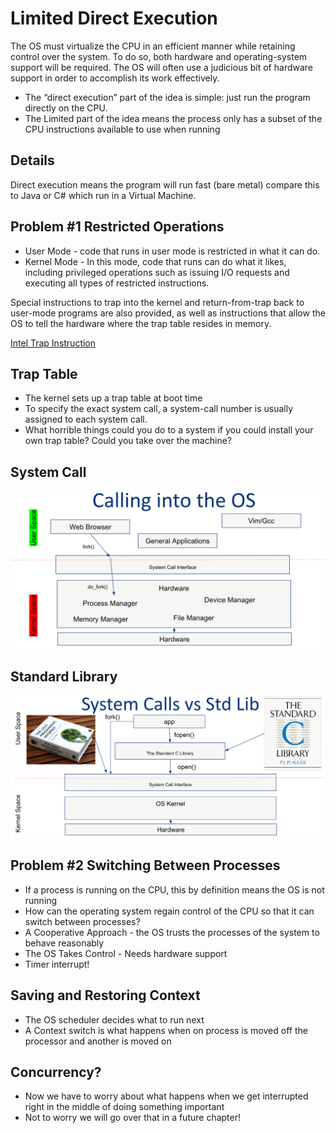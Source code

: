 # Limited Direct Execution

The OS must virtualize the CPU in an efficient manner while retaining
control over the system. To do so, both hardware and operating-system
support will be required. The OS will often use a judicious bit of
hardware support in order to accomplish its work effectively.

- The “direct execution” part of the idea is simple: just run the
    program directly on the CPU.
- The Limited part of the idea means the process only has a subset of
    the CPU instructions available to use when running

## Details

Direct execution means the program will run fast (bare metal) compare
this to Java or C# which run in a Virtual Machine.

## Problem \#1 Restricted Operations

- User Mode - code that runs in user mode is restricted in what it can do.
- Kernel Mode - In this mode, code that runs can do what it likes,
    including privileged operations such as issuing I/O requests and
    executing all types of restricted instructions.

Special instructions to trap into the kernel and return-from-trap back
to user-mode programs are also provided, as well as instructions that
allow the OS to tell the hardware where the trap table resides in
memory.

[Intel Trap Instruction](https://www.intel.com/content/www/us/en/docs/programmable/683620/current/trap-instruction.html)

## Trap Table

- The kernel sets up a trap table at boot time
- To specify the exact system call, a system-call number is usually assigned to each system call.
- What horrible things could you do to a system if you could install your own trap table? Could you take over the machine?

## System Call

![system call](images/system-call.png)

## Standard Library

![images/c-standard-lib.png](images/c-standard-lib.png)

## Problem \#2 Switching Between Processes

- If a process is running on the CPU, this by definition means the OS is not running
- How can the operating system regain control of the CPU so that it can switch between processes?
- A Cooperative Approach - the OS trusts the processes of the system to behave reasonably
- The OS Takes Control - Needs hardware support
- Timer interrupt!

## Saving and Restoring Context

- The OS scheduler decides what to run next
- A Context switch is what happens when on process is moved off the processor and another is moved on

## Concurrency?

- Now we have to worry about what happens when we get interrupted right in the middle of doing something important
- Not to worry we will go over that in a future chapter!
